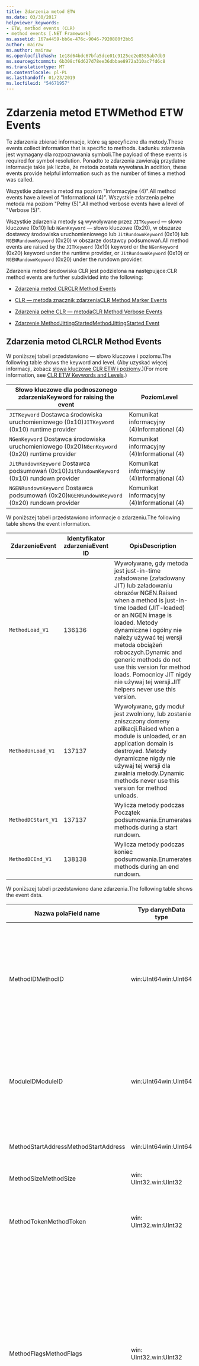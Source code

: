 ```yaml
---
title: Zdarzenia metod ETW
ms.date: 03/30/2017
helpviewer_keywords:
- ETW, method events (CLR)
- method events [.NET Framework]
ms.assetid: 167a4459-bb6e-476c-9046-7920880f2bb5
author: mairaw
ms.author: mairaw
ms.openlocfilehash: 1e18d64bdc67bfa5dce01c9125ee2e8585ab7db9
ms.sourcegitcommit: 6b308cf6d627d78ee36dbbae8972a310ac7fd6c8
ms.translationtype: MT
ms.contentlocale: pl-PL
ms.lasthandoff: 01/23/2019
ms.locfileid: "54671957"
---
```

# <a name="method-etw-events"></a><span data-ttu-id="93801-102">Zdarzenia metod ETW</span><span class="sxs-lookup"><span data-stu-id="93801-102">Method ETW Events</span></span>
<a name="top"></a> <span data-ttu-id="93801-103">Te zdarzenia zbierać informacje, które są specyficzne dla metody.</span><span class="sxs-lookup"><span data-stu-id="93801-103">These events collect information that is specific to methods.</span></span> <span data-ttu-id="93801-104">Ładunku zdarzenia jest wymagany dla rozpoznawania symboli.</span><span class="sxs-lookup"><span data-stu-id="93801-104">The payload of these events is required for symbol resolution.</span></span> <span data-ttu-id="93801-105">Ponadto te zdarzenia zawierają przydatne informacje takie jak liczba, że metoda została wywołana.</span><span class="sxs-lookup"><span data-stu-id="93801-105">In addition, these events provide helpful information such as the number of times a method was called.</span></span>  
  
 <span data-ttu-id="93801-106">Wszystkie zdarzenia metod ma poziom "Informacyjne (4)".</span><span class="sxs-lookup"><span data-stu-id="93801-106">All method events have a level of "Informational (4)".</span></span> <span data-ttu-id="93801-107">Wszystkie zdarzenia pełne metoda ma poziom "Pełny (5)".</span><span class="sxs-lookup"><span data-stu-id="93801-107">All method verbose events have a level of "Verbose (5)".</span></span>  
  
 <span data-ttu-id="93801-108">Wszystkie zdarzenia metody są wywoływane przez `JITKeyword` — słowo kluczowe (0x10) lub `NGenKeyword` — słowo kluczowe (0x20), w obszarze dostawcy środowiska uruchomieniowego lub `JitRundownKeyword` (0x10) lub `NGENRundownKeyword` (0x20) w obszarze dostawcy podsumowań.</span><span class="sxs-lookup"><span data-stu-id="93801-108">All method events are raised by the `JITKeyword` (0x10) keyword or the `NGenKeyword` (0x20) keyword under the runtime provider, or `JitRundownKeyword` (0x10) or `NGENRundownKeyword` (0x20) under the rundown provider.</span></span>  
  
 <span data-ttu-id="93801-109">Zdarzenia metod środowiska CLR jest podzielona na następujące:</span><span class="sxs-lookup"><span data-stu-id="93801-109">CLR method events are further subdivided into the following:</span></span>  
  
-   [<span data-ttu-id="93801-110">Zdarzenia metod CLR</span><span class="sxs-lookup"><span data-stu-id="93801-110">CLR Method Events</span></span>](#clr_method_events)  
  
-   [<span data-ttu-id="93801-111">CLR — metoda znacznik zdarzenia</span><span class="sxs-lookup"><span data-stu-id="93801-111">CLR Method Marker Events</span></span>](#clr_method_marker_events)  
  
-   [<span data-ttu-id="93801-112">Zdarzenia pełne CLR — metoda</span><span class="sxs-lookup"><span data-stu-id="93801-112">CLR Method Verbose Events</span></span>](#clr_method_verbose_events)  
  
-   [<span data-ttu-id="93801-113">Zdarzenie MethodJittingStarted</span><span class="sxs-lookup"><span data-stu-id="93801-113">MethodJittingStarted Event</span></span>](#methodjittingstarted_event)  
  
<a name="clr_method_events"></a>   
## <a name="clr-method-events"></a><span data-ttu-id="93801-114">Zdarzenia metod CLR</span><span class="sxs-lookup"><span data-stu-id="93801-114">CLR Method Events</span></span>  
 <span data-ttu-id="93801-115">W poniższej tabeli przedstawiono — słowo kluczowe i poziomu.</span><span class="sxs-lookup"><span data-stu-id="93801-115">The following table shows the keyword and level.</span></span> <span data-ttu-id="93801-116">(Aby uzyskać więcej informacji, zobacz [słowa kluczowe CLR ETW i poziomy](../../../docs/framework/performance/clr-etw-keywords-and-levels.md).)</span><span class="sxs-lookup"><span data-stu-id="93801-116">(For more information, see [CLR ETW Keywords and Levels](../../../docs/framework/performance/clr-etw-keywords-and-levels.md).)</span></span>  
  
|<span data-ttu-id="93801-117">Słowo kluczowe dla podnoszonego zdarzenia</span><span class="sxs-lookup"><span data-stu-id="93801-117">Keyword for raising the event</span></span>|<span data-ttu-id="93801-118">Poziom</span><span class="sxs-lookup"><span data-stu-id="93801-118">Level</span></span>|  
|-----------------------------------|-----------|  
|<span data-ttu-id="93801-119">`JITKeyword` Dostawca środowiska uruchomieniowego (0x10)</span><span class="sxs-lookup"><span data-stu-id="93801-119">`JITKeyword` (0x10) runtime provider</span></span>|<span data-ttu-id="93801-120">Komunikat informacyjny (4)</span><span class="sxs-lookup"><span data-stu-id="93801-120">Informational (4)</span></span>|  
|<span data-ttu-id="93801-121">`NGenKeyword` Dostawca środowiska uruchomieniowego (0x20)</span><span class="sxs-lookup"><span data-stu-id="93801-121">`NGenKeyword` (0x20) runtime provider</span></span>|<span data-ttu-id="93801-122">Komunikat informacyjny (4)</span><span class="sxs-lookup"><span data-stu-id="93801-122">Informational (4)</span></span>|  
|<span data-ttu-id="93801-123">`JitRundownKeyword` Dostawca podsumowań (0x10)</span><span class="sxs-lookup"><span data-stu-id="93801-123">`JitRundownKeyword` (0x10) rundown provider</span></span>|<span data-ttu-id="93801-124">Komunikat informacyjny (4)</span><span class="sxs-lookup"><span data-stu-id="93801-124">Informational (4)</span></span>|  
|<span data-ttu-id="93801-125">`NGENRundownKeyword` Dostawca podsumowań (0x20)</span><span class="sxs-lookup"><span data-stu-id="93801-125">`NGENRundownKeyword` (0x20) rundown provider</span></span>|<span data-ttu-id="93801-126">Komunikat informacyjny (4)</span><span class="sxs-lookup"><span data-stu-id="93801-126">Informational (4)</span></span>|  
  
 <span data-ttu-id="93801-127">W poniższej tabeli przedstawiono informacje o zdarzeniu.</span><span class="sxs-lookup"><span data-stu-id="93801-127">The following table shows the event information.</span></span>  
  
|<span data-ttu-id="93801-128">Zdarzenie</span><span class="sxs-lookup"><span data-stu-id="93801-128">Event</span></span>|<span data-ttu-id="93801-129">Identyfikator zdarzenia</span><span class="sxs-lookup"><span data-stu-id="93801-129">Event ID</span></span>|<span data-ttu-id="93801-130">Opis</span><span class="sxs-lookup"><span data-stu-id="93801-130">Description</span></span>|  
|-----------|--------------|-----------------|  
|`MethodLoad_V1`|<span data-ttu-id="93801-131">136</span><span class="sxs-lookup"><span data-stu-id="93801-131">136</span></span>|<span data-ttu-id="93801-132">Wywoływane, gdy metoda jest just-in-time załadowane (załadowany JIT) lub załadowaniu obrazów NGEN.</span><span class="sxs-lookup"><span data-stu-id="93801-132">Raised when a method is just-in-time loaded (JIT-loaded) or an NGEN image is loaded.</span></span> <span data-ttu-id="93801-133">Metody dynamiczne i ogólny nie należy używać tej wersji metoda obciążeń roboczych.</span><span class="sxs-lookup"><span data-stu-id="93801-133">Dynamic and generic methods do not use this version for method loads.</span></span> <span data-ttu-id="93801-134">Pomocnicy JIT nigdy nie używaj tej wersji.</span><span class="sxs-lookup"><span data-stu-id="93801-134">JIT helpers never use this version.</span></span>|  
|`MethodUnLoad_V1`|<span data-ttu-id="93801-135">137</span><span class="sxs-lookup"><span data-stu-id="93801-135">137</span></span>|<span data-ttu-id="93801-136">Wywoływane, gdy moduł jest zwolniony, lub zostanie zniszczony domeny aplikacji.</span><span class="sxs-lookup"><span data-stu-id="93801-136">Raised when a module is unloaded, or an application domain is destroyed.</span></span> <span data-ttu-id="93801-137">Metody dynamiczne nigdy nie używaj tej wersji dla zwalnia metody.</span><span class="sxs-lookup"><span data-stu-id="93801-137">Dynamic methods never use this version for method unloads.</span></span>|  
|`MethodDCStart_V1`|<span data-ttu-id="93801-138">137</span><span class="sxs-lookup"><span data-stu-id="93801-138">137</span></span>|<span data-ttu-id="93801-139">Wylicza metody podczas Początek podsumowania.</span><span class="sxs-lookup"><span data-stu-id="93801-139">Enumerates methods during a start rundown.</span></span>|  
|`MethodDCEnd_V1`|<span data-ttu-id="93801-140">138</span><span class="sxs-lookup"><span data-stu-id="93801-140">138</span></span>|<span data-ttu-id="93801-141">Wylicza metody podczas koniec podsumowania.</span><span class="sxs-lookup"><span data-stu-id="93801-141">Enumerates methods during an end rundown.</span></span>|  
  
 <span data-ttu-id="93801-142">W poniższej tabeli przedstawiono dane zdarzenia.</span><span class="sxs-lookup"><span data-stu-id="93801-142">The following table shows the event data.</span></span>  
  
|<span data-ttu-id="93801-143">Nazwa pola</span><span class="sxs-lookup"><span data-stu-id="93801-143">Field name</span></span>|<span data-ttu-id="93801-144">Typ danych</span><span class="sxs-lookup"><span data-stu-id="93801-144">Data type</span></span>|<span data-ttu-id="93801-145">Opis</span><span class="sxs-lookup"><span data-stu-id="93801-145">Description</span></span>|  
|----------------|---------------|-----------------|  
|<span data-ttu-id="93801-146">MethodID</span><span class="sxs-lookup"><span data-stu-id="93801-146">MethodID</span></span>|<span data-ttu-id="93801-147">win:UInt64</span><span class="sxs-lookup"><span data-stu-id="93801-147">win:UInt64</span></span>|<span data-ttu-id="93801-148">Unikatowy identyfikator metody.</span><span class="sxs-lookup"><span data-stu-id="93801-148">Unique identifier of a method.</span></span> <span data-ttu-id="93801-149">Dla metody pomocnika JIT to jest równa adres początkowy metody.</span><span class="sxs-lookup"><span data-stu-id="93801-149">For JIT helper methods, this is set to the start address of the method.</span></span>|  
|<span data-ttu-id="93801-150">ModuleID</span><span class="sxs-lookup"><span data-stu-id="93801-150">ModuleID</span></span>|<span data-ttu-id="93801-151">win:UInt64</span><span class="sxs-lookup"><span data-stu-id="93801-151">win:UInt64</span></span>|<span data-ttu-id="93801-152">Identyfikator modułu, do którego ta metoda należy (od 0 do pomocników JIT).</span><span class="sxs-lookup"><span data-stu-id="93801-152">Identifier of the module to which this method belongs (0 for JIT helpers).</span></span>|  
|<span data-ttu-id="93801-153">MethodStartAddress</span><span class="sxs-lookup"><span data-stu-id="93801-153">MethodStartAddress</span></span>|<span data-ttu-id="93801-154">win:UInt64</span><span class="sxs-lookup"><span data-stu-id="93801-154">win:UInt64</span></span>|<span data-ttu-id="93801-155">Początkowy adres metody.</span><span class="sxs-lookup"><span data-stu-id="93801-155">Start address of the method.</span></span>|  
|<span data-ttu-id="93801-156">MethodSize</span><span class="sxs-lookup"><span data-stu-id="93801-156">MethodSize</span></span>|<span data-ttu-id="93801-157">win: UInt32.</span><span class="sxs-lookup"><span data-stu-id="93801-157">win:UInt32</span></span>|<span data-ttu-id="93801-158">Rozmiar metody.</span><span class="sxs-lookup"><span data-stu-id="93801-158">Size of the method.</span></span>|  
|<span data-ttu-id="93801-159">MethodToken</span><span class="sxs-lookup"><span data-stu-id="93801-159">MethodToken</span></span>|<span data-ttu-id="93801-160">win: UInt32.</span><span class="sxs-lookup"><span data-stu-id="93801-160">win:UInt32</span></span>|<span data-ttu-id="93801-161">0 w przypadku dynamicznych metod i pomocników JIT.</span><span class="sxs-lookup"><span data-stu-id="93801-161">0 for dynamic methods and JIT helpers.</span></span>|  
|<span data-ttu-id="93801-162">MethodFlags</span><span class="sxs-lookup"><span data-stu-id="93801-162">MethodFlags</span></span>|<span data-ttu-id="93801-163">win: UInt32.</span><span class="sxs-lookup"><span data-stu-id="93801-163">win:UInt32</span></span>|<span data-ttu-id="93801-164">0x1: Metoda dynamiczna.</span><span class="sxs-lookup"><span data-stu-id="93801-164">0x1: Dynamic method.</span></span><br /><br /> <span data-ttu-id="93801-165">0x2: Metody rodzajowej.</span><span class="sxs-lookup"><span data-stu-id="93801-165">0x2: Generic method.</span></span><br /><br /> <span data-ttu-id="93801-166">0x4: Metoda kod kompilowany dokładnie na czas (w przeciwnym razie NGEN obrazu natywnego kodu).</span><span class="sxs-lookup"><span data-stu-id="93801-166">0x4: JIT-compiled code method (otherwise NGEN native image code).</span></span><br /><br /> <span data-ttu-id="93801-167">0x8: Metoda pomocnika.</span><span class="sxs-lookup"><span data-stu-id="93801-167">0x8: Helper method.</span></span>|  
|<span data-ttu-id="93801-168">ClrInstanceID</span><span class="sxs-lookup"><span data-stu-id="93801-168">ClrInstanceID</span></span>|<span data-ttu-id="93801-169">win: UInt16.</span><span class="sxs-lookup"><span data-stu-id="93801-169">win:UInt16</span></span>|<span data-ttu-id="93801-170">Unikatowy identyfikator wystąpienia CLR lub CoreCLR.</span><span class="sxs-lookup"><span data-stu-id="93801-170">Unique ID for the instance of CLR or CoreCLR.</span></span>|  
  
 [<span data-ttu-id="93801-171">Powrót do początku</span><span class="sxs-lookup"><span data-stu-id="93801-171">Back to top</span></span>](#top)  
  
<a name="clr_method_marker_events"></a>   
## <a name="clr-method-marker-events"></a><span data-ttu-id="93801-172">CLR — metoda znacznik zdarzenia</span><span class="sxs-lookup"><span data-stu-id="93801-172">CLR Method Marker Events</span></span>  
 <span data-ttu-id="93801-173">Te zdarzenia są wywoływane tylko w obszarze dostawcy podsumowań.</span><span class="sxs-lookup"><span data-stu-id="93801-173">These events are raised only under the rundown provider.</span></span> <span data-ttu-id="93801-174">One oznaczającego koniec metody wyliczania podczas rozpoczęcia lub zakończenia podsumowania.</span><span class="sxs-lookup"><span data-stu-id="93801-174">They signify the end of method enumeration during a start or end rundown.</span></span> <span data-ttu-id="93801-175">(Oznacza to, że są one inicjowane po `NGENRundownKeyword`, `JitRundownKeyword`, `LoaderRundownKeyword`, lub `AppDomainResourceManagementRundownKeyword` — słowo kluczowe jest włączony.)</span><span class="sxs-lookup"><span data-stu-id="93801-175">(That is, they are raised when the `NGENRundownKeyword`, `JitRundownKeyword`, `LoaderRundownKeyword`, or `AppDomainResourceManagementRundownKeyword` keyword is enabled.)</span></span>  
  
 <span data-ttu-id="93801-176">W poniższej tabeli przedstawiono — słowo kluczowe i poziomu.</span><span class="sxs-lookup"><span data-stu-id="93801-176">The following table shows the keyword and level.</span></span>  
  
|<span data-ttu-id="93801-177">Słowo kluczowe dla podnoszonego zdarzenia</span><span class="sxs-lookup"><span data-stu-id="93801-177">Keyword for raising the event</span></span>|<span data-ttu-id="93801-178">Poziom</span><span class="sxs-lookup"><span data-stu-id="93801-178">Level</span></span>|  
|-----------------------------------|-----------|  
|<span data-ttu-id="93801-179">`AppDomainResourceManagementRundownKeyword` Dostawca podsumowań (0x800)</span><span class="sxs-lookup"><span data-stu-id="93801-179">`AppDomainResourceManagementRundownKeyword` (0x800) rundown provider</span></span>|<span data-ttu-id="93801-180">Komunikat informacyjny (4)</span><span class="sxs-lookup"><span data-stu-id="93801-180">Informational (4)</span></span>|  
|<span data-ttu-id="93801-181">`JitRundownKeyword` Dostawca podsumowań (0x10)</span><span class="sxs-lookup"><span data-stu-id="93801-181">`JitRundownKeyword` (0x10) rundown provider</span></span>|<span data-ttu-id="93801-182">Komunikat informacyjny (4)</span><span class="sxs-lookup"><span data-stu-id="93801-182">Informational (4)</span></span>|  
|<span data-ttu-id="93801-183">`NGENRundownKeyword` Dostawca podsumowań (0x20)</span><span class="sxs-lookup"><span data-stu-id="93801-183">`NGENRundownKeyword` (0x20) rundown provider</span></span>|<span data-ttu-id="93801-184">Komunikat informacyjny (4)</span><span class="sxs-lookup"><span data-stu-id="93801-184">Informational (4)</span></span>|  
  
 <span data-ttu-id="93801-185">W poniższej tabeli przedstawiono informacje o zdarzeniu.</span><span class="sxs-lookup"><span data-stu-id="93801-185">The following table shows the event information.</span></span>  
  
|<span data-ttu-id="93801-186">Zdarzenie</span><span class="sxs-lookup"><span data-stu-id="93801-186">Event</span></span>|<span data-ttu-id="93801-187">Identyfikator zdarzenia</span><span class="sxs-lookup"><span data-stu-id="93801-187">Event ID</span></span>|<span data-ttu-id="93801-188">Opis</span><span class="sxs-lookup"><span data-stu-id="93801-188">Desciption</span></span>|  
|-----------|--------------|----------------|  
|`DCStartInit_V1`|<span data-ttu-id="93801-189">147</span><span class="sxs-lookup"><span data-stu-id="93801-189">147</span></span>|<span data-ttu-id="93801-190">Wysłane przed rozpoczęciem wyliczania podczas Początek podsumowania.</span><span class="sxs-lookup"><span data-stu-id="93801-190">Sent before the start of the enumeration during a start rundown.</span></span>|  
|`DCStartComplete_V1`|<span data-ttu-id="93801-191">145</span><span class="sxs-lookup"><span data-stu-id="93801-191">145</span></span>|<span data-ttu-id="93801-192">Wysyłane na koniec wyliczenia podczas Początek podsumowania.</span><span class="sxs-lookup"><span data-stu-id="93801-192">Sent at the end of the enumeration during a start rundown.</span></span>|  
|`DCEndInit_V1`|<span data-ttu-id="93801-193">148</span><span class="sxs-lookup"><span data-stu-id="93801-193">148</span></span>|<span data-ttu-id="93801-194">Wysłane przed rozpoczęciem wyliczania podczas koniec podsumowania.</span><span class="sxs-lookup"><span data-stu-id="93801-194">Sent before the start of the enumeration during an end rundown.</span></span>|  
|`DCEndComplete_V1`|<span data-ttu-id="93801-195">146</span><span class="sxs-lookup"><span data-stu-id="93801-195">146</span></span>|<span data-ttu-id="93801-196">Wysyłane na koniec wyliczenia podczas koniec podsumowania.</span><span class="sxs-lookup"><span data-stu-id="93801-196">Sent at the end of the enumeration during an end rundown.</span></span>|  
  
 <span data-ttu-id="93801-197">W poniższej tabeli przedstawiono dane zdarzenia.</span><span class="sxs-lookup"><span data-stu-id="93801-197">The following table shows the event data.</span></span>  
  
|<span data-ttu-id="93801-198">Nazwa pola</span><span class="sxs-lookup"><span data-stu-id="93801-198">Field name</span></span>|<span data-ttu-id="93801-199">Typ danych</span><span class="sxs-lookup"><span data-stu-id="93801-199">Data type</span></span>|<span data-ttu-id="93801-200">Opis</span><span class="sxs-lookup"><span data-stu-id="93801-200">Description</span></span>|  
|----------------|---------------|-----------------|  
|<span data-ttu-id="93801-201">ClrInstanceID</span><span class="sxs-lookup"><span data-stu-id="93801-201">ClrInstanceID</span></span>|<span data-ttu-id="93801-202">win: UInt16.</span><span class="sxs-lookup"><span data-stu-id="93801-202">win:UInt16</span></span>|<span data-ttu-id="93801-203">Unikatowy identyfikator wystąpienia CLR lub CoreCLR.</span><span class="sxs-lookup"><span data-stu-id="93801-203">Unique ID for the instance of CLR or CoreCLR.</span></span>|  
  
 [<span data-ttu-id="93801-204">Powrót do początku</span><span class="sxs-lookup"><span data-stu-id="93801-204">Back to top</span></span>](#top)  
  
<a name="clr_method_verbose_events"></a>   
## <a name="clr-method-verbose-events"></a><span data-ttu-id="93801-205">Zdarzenia pełne CLR — metoda</span><span class="sxs-lookup"><span data-stu-id="93801-205">CLR Method Verbose Events</span></span>  
 <span data-ttu-id="93801-206">W poniższej tabeli przedstawiono — słowo kluczowe i poziomu.</span><span class="sxs-lookup"><span data-stu-id="93801-206">The following table shows the keyword and level.</span></span>  
  
|<span data-ttu-id="93801-207">Słowo kluczowe dla podnoszonego zdarzenia</span><span class="sxs-lookup"><span data-stu-id="93801-207">Keyword for raising the event</span></span>|<span data-ttu-id="93801-208">Poziom</span><span class="sxs-lookup"><span data-stu-id="93801-208">Level</span></span>|  
|-----------------------------------|-----------|  
|<span data-ttu-id="93801-209">`JITKeyword` Dostawca środowiska uruchomieniowego (0x10)</span><span class="sxs-lookup"><span data-stu-id="93801-209">`JITKeyword` (0x10) runtime provider</span></span>|<span data-ttu-id="93801-210">Pełne (5)</span><span class="sxs-lookup"><span data-stu-id="93801-210">Verbose (5)</span></span>|  
|<span data-ttu-id="93801-211">`NGenKeyword` Dostawca środowiska uruchomieniowego (0x20)</span><span class="sxs-lookup"><span data-stu-id="93801-211">`NGenKeyword` (0x20) runtime provider</span></span>|<span data-ttu-id="93801-212">Pełne (5)</span><span class="sxs-lookup"><span data-stu-id="93801-212">Verbose (5)</span></span>|  
|<span data-ttu-id="93801-213">`JitRundownKeyword` Dostawca podsumowań (0x10)</span><span class="sxs-lookup"><span data-stu-id="93801-213">`JitRundownKeyword` (0x10) rundown provider</span></span>|<span data-ttu-id="93801-214">Pełne (5)</span><span class="sxs-lookup"><span data-stu-id="93801-214">Verbose (5)</span></span>|  
|<span data-ttu-id="93801-215">`NGENRundownKeyword` Dostawca podsumowań (0x20)</span><span class="sxs-lookup"><span data-stu-id="93801-215">`NGENRundownKeyword` (0x20) rundown provider</span></span>|<span data-ttu-id="93801-216">Pełne (5)</span><span class="sxs-lookup"><span data-stu-id="93801-216">Verbose (5)</span></span>|  
  
 <span data-ttu-id="93801-217">W poniższej tabeli przedstawiono informacje o zdarzeniu.</span><span class="sxs-lookup"><span data-stu-id="93801-217">The following table shows the event information.</span></span>  
  
|<span data-ttu-id="93801-218">Zdarzenie</span><span class="sxs-lookup"><span data-stu-id="93801-218">Event</span></span>|<span data-ttu-id="93801-219">Identyfikator zdarzenia</span><span class="sxs-lookup"><span data-stu-id="93801-219">Event ID</span></span>|<span data-ttu-id="93801-220">Opis</span><span class="sxs-lookup"><span data-stu-id="93801-220">Description</span></span>|  
|-----------|--------------|-----------------|  
|`MethodLoadVerbose_V1`|<span data-ttu-id="93801-221">143</span><span class="sxs-lookup"><span data-stu-id="93801-221">143</span></span>|<span data-ttu-id="93801-222">Wywoływane, gdy metoda jest załadowana w trybie JIT lub załadowaniu obrazów NGEN.</span><span class="sxs-lookup"><span data-stu-id="93801-222">Raised when a method is JIT-loaded or an NGEN image is loaded.</span></span> <span data-ttu-id="93801-223">Metody dynamiczne i ogólny zawsze używaj tej wersji metoda obciążeń.</span><span class="sxs-lookup"><span data-stu-id="93801-223">Dynamic and generic methods always use this version for method loads.</span></span> <span data-ttu-id="93801-224">Pomocnicy JIT zawsze używać tej wersji.</span><span class="sxs-lookup"><span data-stu-id="93801-224">JIT helpers always use this version.</span></span>|  
|`MethodUnLoadVerbose_V1`|<span data-ttu-id="93801-225">144</span><span class="sxs-lookup"><span data-stu-id="93801-225">144</span></span>|<span data-ttu-id="93801-226">Wywoływane, gdy metoda dynamiczna jest niszczony, moduł jest zwalniana lub domeny aplikacji jest niszczona.</span><span class="sxs-lookup"><span data-stu-id="93801-226">Raised when a dynamic method is destroyed, a module is unloaded, or an application domain is destroyed.</span></span> <span data-ttu-id="93801-227">Metody dynamiczne zawsze używaj tej wersji metoda zwalnia.</span><span class="sxs-lookup"><span data-stu-id="93801-227">Dynamic methods always use this version for method unloads.</span></span>|  
|`MethodDCStartVerbose_V1`|<span data-ttu-id="93801-228">141</span><span class="sxs-lookup"><span data-stu-id="93801-228">141</span></span>|<span data-ttu-id="93801-229">Wylicza metody podczas Początek podsumowania.</span><span class="sxs-lookup"><span data-stu-id="93801-229">Enumerates methods during a start rundown.</span></span>|  
|`MethodDCEndVerbose_V1`|<span data-ttu-id="93801-230">142</span><span class="sxs-lookup"><span data-stu-id="93801-230">142</span></span>|<span data-ttu-id="93801-231">Wylicza metody podczas koniec podsumowania.</span><span class="sxs-lookup"><span data-stu-id="93801-231">Enumerates methods during an end rundown.</span></span>|  
  
 <span data-ttu-id="93801-232">W poniższej tabeli przedstawiono dane zdarzenia.</span><span class="sxs-lookup"><span data-stu-id="93801-232">The following table shows the event data.</span></span>  
  
|<span data-ttu-id="93801-233">Nazwa pola</span><span class="sxs-lookup"><span data-stu-id="93801-233">Field name</span></span>|<span data-ttu-id="93801-234">Typ danych</span><span class="sxs-lookup"><span data-stu-id="93801-234">Data type</span></span>|<span data-ttu-id="93801-235">Opis</span><span class="sxs-lookup"><span data-stu-id="93801-235">Description</span></span>|  
|----------------|---------------|-----------------|  
|<span data-ttu-id="93801-236">MethodID</span><span class="sxs-lookup"><span data-stu-id="93801-236">MethodID</span></span>|<span data-ttu-id="93801-237">win:UInt64</span><span class="sxs-lookup"><span data-stu-id="93801-237">win:UInt64</span></span>|<span data-ttu-id="93801-238">Unikatowy identyfikator metody.</span><span class="sxs-lookup"><span data-stu-id="93801-238">Unique identifier of the method.</span></span> <span data-ttu-id="93801-239">Ustaw adres początkowy metody dla metod pomocniczych JIT.</span><span class="sxs-lookup"><span data-stu-id="93801-239">For JIT helper methods, set to the start address of the method.</span></span>|  
|<span data-ttu-id="93801-240">ModuleID</span><span class="sxs-lookup"><span data-stu-id="93801-240">ModuleID</span></span>|<span data-ttu-id="93801-241">win:UInt64</span><span class="sxs-lookup"><span data-stu-id="93801-241">win:UInt64</span></span>|<span data-ttu-id="93801-242">Identyfikator modułu, do którego ta metoda należy (od 0 do pomocników JIT).</span><span class="sxs-lookup"><span data-stu-id="93801-242">Identifier of the module to which this method belongs (0 for JIT helpers).</span></span>|  
|<span data-ttu-id="93801-243">MethodStartAddress</span><span class="sxs-lookup"><span data-stu-id="93801-243">MethodStartAddress</span></span>|<span data-ttu-id="93801-244">win:UInt64</span><span class="sxs-lookup"><span data-stu-id="93801-244">win:UInt64</span></span>|<span data-ttu-id="93801-245">Adres początkowy.</span><span class="sxs-lookup"><span data-stu-id="93801-245">Start address.</span></span>|  
|<span data-ttu-id="93801-246">MethodSize</span><span class="sxs-lookup"><span data-stu-id="93801-246">MethodSize</span></span>|<span data-ttu-id="93801-247">win: UInt32.</span><span class="sxs-lookup"><span data-stu-id="93801-247">win:UInt32</span></span>|<span data-ttu-id="93801-248">Metoda długość.</span><span class="sxs-lookup"><span data-stu-id="93801-248">Method length.</span></span>|  
|<span data-ttu-id="93801-249">MethodToken</span><span class="sxs-lookup"><span data-stu-id="93801-249">MethodToken</span></span>|<span data-ttu-id="93801-250">win: UInt32.</span><span class="sxs-lookup"><span data-stu-id="93801-250">win:UInt32</span></span>|<span data-ttu-id="93801-251">0 w przypadku dynamicznych metod i pomocników JIT.</span><span class="sxs-lookup"><span data-stu-id="93801-251">0 for dynamic methods and JIT helpers.</span></span>|  
|<span data-ttu-id="93801-252">MethodFlags</span><span class="sxs-lookup"><span data-stu-id="93801-252">MethodFlags</span></span>|<span data-ttu-id="93801-253">win: UInt32.</span><span class="sxs-lookup"><span data-stu-id="93801-253">win:UInt32</span></span>|<span data-ttu-id="93801-254">0x1: Metoda dynamiczna.</span><span class="sxs-lookup"><span data-stu-id="93801-254">0x1: Dynamic method.</span></span><br /><br /> <span data-ttu-id="93801-255">0x2: Metody rodzajowej.</span><span class="sxs-lookup"><span data-stu-id="93801-255">0x2: Generic method.</span></span><br /><br /> <span data-ttu-id="93801-256">0x4: Metoda kompilowanego dokładnie na czas (w przeciwnym razie wygenerowane przez NGen.exe)</span><span class="sxs-lookup"><span data-stu-id="93801-256">0x4: JIT-compiled method (otherwise, generated by NGen.exe)</span></span><br /><br /> <span data-ttu-id="93801-257">0x8: Metoda pomocnika.</span><span class="sxs-lookup"><span data-stu-id="93801-257">0x8: Helper method.</span></span>|  
|<span data-ttu-id="93801-258">MethodNameSpace</span><span class="sxs-lookup"><span data-stu-id="93801-258">MethodNameSpace</span></span>|<span data-ttu-id="93801-259">win:UnicodeString</span><span class="sxs-lookup"><span data-stu-id="93801-259">win:UnicodeString</span></span>|<span data-ttu-id="93801-260">Nazwa przestrzeni nazw pełnej powiązany z metodą.</span><span class="sxs-lookup"><span data-stu-id="93801-260">Full namespace name associated with the method.</span></span>|  
|<span data-ttu-id="93801-261">MethodName</span><span class="sxs-lookup"><span data-stu-id="93801-261">MethodName</span></span>|<span data-ttu-id="93801-262">win:UnicodeString</span><span class="sxs-lookup"><span data-stu-id="93801-262">win:UnicodeString</span></span>|<span data-ttu-id="93801-263">Pełna nazwa klasy powiązany z metodą.</span><span class="sxs-lookup"><span data-stu-id="93801-263">Full class name associated with the method.</span></span>|  
|<span data-ttu-id="93801-264">MethodSignature</span><span class="sxs-lookup"><span data-stu-id="93801-264">MethodSignature</span></span>|<span data-ttu-id="93801-265">win:UnicodeString</span><span class="sxs-lookup"><span data-stu-id="93801-265">win:UnicodeString</span></span>|<span data-ttu-id="93801-266">Podpis metody (rozdzielana przecinkami lista nazw typu).</span><span class="sxs-lookup"><span data-stu-id="93801-266">Signature of the method (comma-separated list of type names).</span></span>|  
|<span data-ttu-id="93801-267">ClrInstanceID</span><span class="sxs-lookup"><span data-stu-id="93801-267">ClrInstanceID</span></span>|<span data-ttu-id="93801-268">win: UInt16.</span><span class="sxs-lookup"><span data-stu-id="93801-268">win:UInt16</span></span>|<span data-ttu-id="93801-269">Unikatowy identyfikator wystąpienia CLR lub CoreCLR.</span><span class="sxs-lookup"><span data-stu-id="93801-269">Unique ID for the instance of CLR or CoreCLR.</span></span>|  
  
 [<span data-ttu-id="93801-270">Powrót do początku</span><span class="sxs-lookup"><span data-stu-id="93801-270">Back to top</span></span>](#top)  
  
<a name="methodjittingstarted_event"></a>   
## <a name="methodjittingstarted-event"></a><span data-ttu-id="93801-271">Zdarzenie MethodJittingStarted</span><span class="sxs-lookup"><span data-stu-id="93801-271">MethodJittingStarted Event</span></span>  
 <span data-ttu-id="93801-272">W poniższej tabeli przedstawiono — słowo kluczowe i poziomu.</span><span class="sxs-lookup"><span data-stu-id="93801-272">The following table shows the keyword and level.</span></span>  
  
|<span data-ttu-id="93801-273">Słowo kluczowe dla podnoszonego zdarzenia</span><span class="sxs-lookup"><span data-stu-id="93801-273">Keyword for raising the event</span></span>|<span data-ttu-id="93801-274">Poziom</span><span class="sxs-lookup"><span data-stu-id="93801-274">Level</span></span>|  
|-----------------------------------|-----------|  
|<span data-ttu-id="93801-275">`JITKeyword` Dostawca środowiska uruchomieniowego (0x10)</span><span class="sxs-lookup"><span data-stu-id="93801-275">`JITKeyword` (0x10) runtime provider</span></span>|<span data-ttu-id="93801-276">Pełne (5)</span><span class="sxs-lookup"><span data-stu-id="93801-276">Verbose (5)</span></span>|  
|<span data-ttu-id="93801-277">`NGenKeyword` Dostawca środowiska uruchomieniowego (0x20)</span><span class="sxs-lookup"><span data-stu-id="93801-277">`NGenKeyword` (0x20) runtime provider</span></span>|<span data-ttu-id="93801-278">Pełne (5)</span><span class="sxs-lookup"><span data-stu-id="93801-278">Verbose (5)</span></span>|  
|<span data-ttu-id="93801-279">`JitRundownKeyword` Dostawca podsumowań (0x10)</span><span class="sxs-lookup"><span data-stu-id="93801-279">`JitRundownKeyword` (0x10) rundown provider</span></span>|<span data-ttu-id="93801-280">Pełne (5)</span><span class="sxs-lookup"><span data-stu-id="93801-280">Verbose (5)</span></span>|  
|<span data-ttu-id="93801-281">`NGENRundownKeyword` Dostawca podsumowań (0x20)</span><span class="sxs-lookup"><span data-stu-id="93801-281">`NGENRundownKeyword` (0x20) rundown provider</span></span>|<span data-ttu-id="93801-282">Pełne (5)</span><span class="sxs-lookup"><span data-stu-id="93801-282">Verbose (5)</span></span>|  
  
 <span data-ttu-id="93801-283">W poniższej tabeli przedstawiono informacje o zdarzeniu.</span><span class="sxs-lookup"><span data-stu-id="93801-283">The following table shows the event information.</span></span>  
  
|<span data-ttu-id="93801-284">Zdarzenie</span><span class="sxs-lookup"><span data-stu-id="93801-284">Event</span></span>|<span data-ttu-id="93801-285">Identyfikator zdarzenia</span><span class="sxs-lookup"><span data-stu-id="93801-285">Event ID</span></span>|<span data-ttu-id="93801-286">Opis</span><span class="sxs-lookup"><span data-stu-id="93801-286">Description</span></span>|  
|-----------|--------------|-----------------|  
|`MethodJittingStarted`|<span data-ttu-id="93801-287">145</span><span class="sxs-lookup"><span data-stu-id="93801-287">145</span></span>|<span data-ttu-id="93801-288">Wywoływane, gdy metoda jest kompilowany dokładnie na czas.</span><span class="sxs-lookup"><span data-stu-id="93801-288">Raised when a method is being JIT-compiled.</span></span>|  
  
 <span data-ttu-id="93801-289">W poniższej tabeli przedstawiono dane zdarzenia.</span><span class="sxs-lookup"><span data-stu-id="93801-289">The following table shows the event data.</span></span>  
  
|<span data-ttu-id="93801-290">Nazwa pola</span><span class="sxs-lookup"><span data-stu-id="93801-290">Field name</span></span>|<span data-ttu-id="93801-291">Typ danych</span><span class="sxs-lookup"><span data-stu-id="93801-291">Data type</span></span>|<span data-ttu-id="93801-292">Opis</span><span class="sxs-lookup"><span data-stu-id="93801-292">Description</span></span>|  
|----------------|---------------|-----------------|  
|<span data-ttu-id="93801-293">MethodID</span><span class="sxs-lookup"><span data-stu-id="93801-293">MethodID</span></span>|<span data-ttu-id="93801-294">win:UInt64</span><span class="sxs-lookup"><span data-stu-id="93801-294">win:UInt64</span></span>|<span data-ttu-id="93801-295">Unikatowy identyfikator metody.</span><span class="sxs-lookup"><span data-stu-id="93801-295">Unique identifier of the method.</span></span>|  
|<span data-ttu-id="93801-296">ModuleID</span><span class="sxs-lookup"><span data-stu-id="93801-296">ModuleID</span></span>|<span data-ttu-id="93801-297">win:UInt64</span><span class="sxs-lookup"><span data-stu-id="93801-297">win:UInt64</span></span>|<span data-ttu-id="93801-298">Identyfikator modułu, do której należy ta metoda.</span><span class="sxs-lookup"><span data-stu-id="93801-298">Identifier of the module to which this method belongs.</span></span>|  
|<span data-ttu-id="93801-299">MethodToken</span><span class="sxs-lookup"><span data-stu-id="93801-299">MethodToken</span></span>|<span data-ttu-id="93801-300">win: UInt32.</span><span class="sxs-lookup"><span data-stu-id="93801-300">win:UInt32</span></span>|<span data-ttu-id="93801-301">0 w przypadku dynamicznych metod i pomocników JIT.</span><span class="sxs-lookup"><span data-stu-id="93801-301">0 for dynamic methods and JIT helpers.</span></span>|  
|<span data-ttu-id="93801-302">MethodILSize</span><span class="sxs-lookup"><span data-stu-id="93801-302">MethodILSize</span></span>|<span data-ttu-id="93801-303">win: UInt32.</span><span class="sxs-lookup"><span data-stu-id="93801-303">win:UInt32</span></span>|<span data-ttu-id="93801-304">Rozmiar języka Microsoft intermediate language (MSIL) metody, która jest kompilowany dokładnie na czas.</span><span class="sxs-lookup"><span data-stu-id="93801-304">The size of the Microsoft intermediate language (MSIL) for the method that is being JIT-compiled.</span></span>|  
|<span data-ttu-id="93801-305">MethodNameSpace</span><span class="sxs-lookup"><span data-stu-id="93801-305">MethodNameSpace</span></span>|<span data-ttu-id="93801-306">win:UnicodeString</span><span class="sxs-lookup"><span data-stu-id="93801-306">win:UnicodeString</span></span>|<span data-ttu-id="93801-307">Pełna nazwa klasy powiązany z metodą.</span><span class="sxs-lookup"><span data-stu-id="93801-307">Full class name associated with the method.</span></span>|  
|<span data-ttu-id="93801-308">MethodName</span><span class="sxs-lookup"><span data-stu-id="93801-308">MethodName</span></span>|<span data-ttu-id="93801-309">win:UnicodeString</span><span class="sxs-lookup"><span data-stu-id="93801-309">win:UnicodeString</span></span>|<span data-ttu-id="93801-310">Nazwa metody.</span><span class="sxs-lookup"><span data-stu-id="93801-310">Name of the method.</span></span>|  
|<span data-ttu-id="93801-311">MethodSignature</span><span class="sxs-lookup"><span data-stu-id="93801-311">MethodSignature</span></span>|<span data-ttu-id="93801-312">win:UnicodeString</span><span class="sxs-lookup"><span data-stu-id="93801-312">win:UnicodeString</span></span>|<span data-ttu-id="93801-313">Podpis metody (rozdzielana przecinkami lista nazw typu).</span><span class="sxs-lookup"><span data-stu-id="93801-313">Signature of the method (comma-separated list of type names).</span></span>|  
|<span data-ttu-id="93801-314">ClrInstanceID</span><span class="sxs-lookup"><span data-stu-id="93801-314">ClrInstanceID</span></span>|<span data-ttu-id="93801-315">win: UInt16.</span><span class="sxs-lookup"><span data-stu-id="93801-315">win:UInt16</span></span>|<span data-ttu-id="93801-316">Unikatowy identyfikator wystąpienia CLR lub CoreCLR.</span><span class="sxs-lookup"><span data-stu-id="93801-316">Unique ID for the instance of CLR or CoreCLR.</span></span>|  
  
## <a name="see-also"></a><span data-ttu-id="93801-317">Zobacz także</span><span class="sxs-lookup"><span data-stu-id="93801-317">See also</span></span>
- [<span data-ttu-id="93801-318">Zdarzenia CLR ETW</span><span class="sxs-lookup"><span data-stu-id="93801-318">CLR ETW Events</span></span>](../../../docs/framework/performance/clr-etw-events.md)
